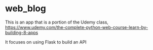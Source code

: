 # web_blog

This is an app that is a portion of the Udemy class, https://www.udemy.com/the-complete-python-web-course-learn-by-building-8-apps

It focuses on using Flask to build an API
